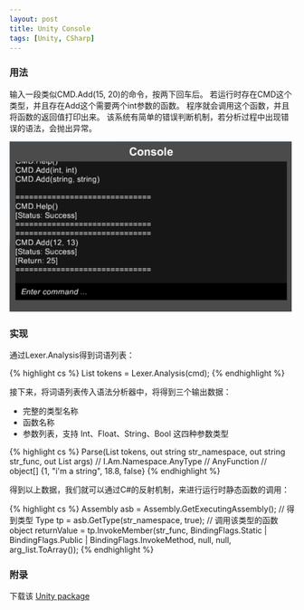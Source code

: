 ```yaml
---
layout: post
title: Unity Console
tags: [Unity, CSharp]
---
```


### 用法

输入一段类似CMD.Add(15, 20)的命令，按两下回车后。
若运行时存在CMD这个类型，并且存在Add这个需要两个int参数的函数。
程序就会调用这个函数，并且将函数的返回值打印出来。
该系统有简单的错误判断机制，若分析过程中出现错误的语法，会抛出异常。

![screenshot](/public/content/2015-06-20/console.png)

### 实现

通过Lexer.Analysis得到词语列表：

{% highlight cs %}
List<Token> tokens = Lexer.Analysis(cmd);
{% endhighlight %}

接下来，将词语列表传入语法分析器中，将得到三个输出数据：
* 完整的类型名称
* 函数名称
* 参数列表，支持 Int、Float、String、Bool 这四种参数类型

{% highlight cs %}
Parse(List<Token> tokens, out string str_namespace, out string str_func, out List<object> args)
// I.Am.Namespace.AnyType
// AnyFunction
// object[] {1, "i'm a string", 18.8, false}
{% endhighlight %}

得到以上数据，我们就可以通过C#的反射机制，来进行运行时静态函数的调用：

{% highlight cs %}
Assembly asb = Assembly.GetExecutingAssembly();
// 得到类型
Type tp = asb.GetType(str_namespace, true);
// 调用该类型的函数
object returnValue = tp.InvokeMember(str_func, BindingFlags.Static | BindingFlags.Public | BindingFlags.InvokeMethod, null, null, arg_list.ToArray());
{% endhighlight %}

### 附录

下载该 [Unity package](/public/content/2015-06-20/sindney.console.unitypackage)